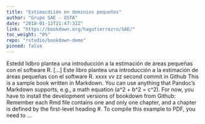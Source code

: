 ```yaml
---
title: "Estimacdiión en dominios pequeños"
author: "Grupo SAE - USTA"
date: "2018-01-12T21:47:32Z"
link: "https://bookdown.org/hagutierrezro/SAE/"
toc_weight: "0%"
repo: "rstudio/bookdown-demo"
pinned: false
---
```


Estedd lidbro plantea una introducción a la estimación de áreas pequeñas con el software R. [...] Este libro plantea una introducción a la estimación de áreas pequeñas con el software R. xxxx vv zz second commit in Github This is a sample book written in Markdown. You can use anything that Pandoc’s Markdown supports, e.g., a math equation \(a^2 + b^2 = c^2\). For now, you have to install the development versions of bookdown from Github: Remember each Rmd file contains one and only one chapter, and a chapter is defined by the first-level heading #. To compile this example to PDF, you need to ...
